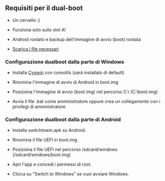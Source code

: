 ## Requisiti per il dual-boot

- Un cervello :)

- Funziona solo sullo slot A!

- Android rootato e backup dell'immagine di avvio (boot) rootata

- [Scarica i file necessari](https://github.com/erdilS/Port-Windows-11-Xiaomi-Pad-5/releases/tag/dualboot) 

### Configurazione dualboot dalla parte di Windows

- Installa [Cygwin](https://www.cygwin.com/setup-x86_64.exe) con coreutils (sará installato di default)

- Rinomina l'immagine di avvio di Android in boot.img

- Posiziona l'immagine di avvio (boot.img) nel percorso C:\ (C:\boot.img)

- Avvia il file .bat come amministratore oppure crea un collegamento con i privilegi di amministratore

### Configurazione dualboot dalla parte di Android

- Installa switchtowin.apk su Android.

- Rinomina il file UEFI in boot.img

- Posiziona il file UEFI nel percorso /sdcard/windows (/sdcard/windows/boot.img)

- Apri l'app e concedi i permessi di root.

- Clicca su "Switch to Windows" se vuoi avviare Windows.


